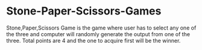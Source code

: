 # Stone-Paper-Scissors-Games
Stone,Paper,Scissors Game is the game where user has to select any one of the three and computer will randomly generate the output from one of the three. Total points are 4 and the one to acquire first will be the winner.
